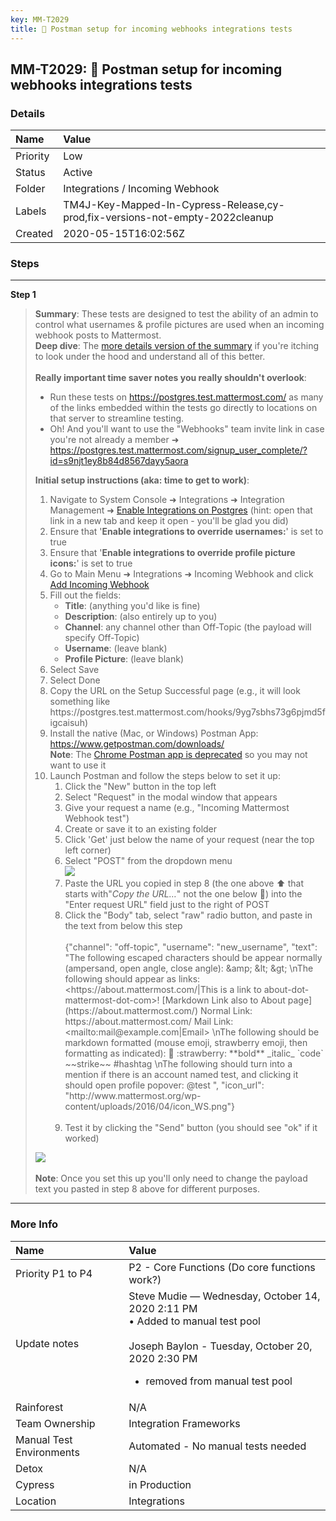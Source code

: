 ```yaml
---
key: MM-T2029
title: 🚀 Postman setup for incoming webhooks integrations tests
---
```


## MM-T2029: 🚀 Postman setup for incoming webhooks integrations tests

### Details

| Name     | Value                                                                         |
| :------- | :---------------------------------------------------------------------------- |
| Priority | Low                                                                           |
| Status   | Active                                                                        |
| Folder   | Integrations / Incoming Webhook                                               |
| Labels   | TM4J-Key-Mapped-In-Cypress-Release,cy-prod,fix-versions-not-empty-2022cleanup |
| Created  | 2020-05-15T16:02:56Z                                                          |

### Steps

<hr/>

**Step 1**

> <article><strong>Summary</strong>: These tests are designed to test the ability of an admin to control what usernames &amp; profile pictures are used when an incoming webhook posts to Mattermost.<br /><a href="https://docs.google.com/document/d/1iNx4P3z7Nuf1tcQbt-Ewx7ZitDKT_8EqoAdrqc6QYjc/edit?usp=sharing"></a><strong>Deep dive</strong>: The <a href="https://docs.google.com/document/d/1iNx4P3z7Nuf1tcQbt-Ewx7ZitDKT_8EqoAdrqc6QYjc/edit?usp=sharing">more details version of the summary</a> if you're itching to look under the hood and understand all of this better.<br /><br /><strong>Really important time saver notes you really shouldn't overlook</strong>:<ul><li>Run these tests on <a href="https://postgres.test.mattermost.com/" rel="noopener noreferrer" target="_blank">https://postgres.test.mattermost.com/</a> as many of the links embedded within the tests go directly to locations on that server to streamline testing.</li><li>Oh! And you'll want to use the "Webhooks" team invite link in case you're not already a member ➜ <a href="https://postgres.test.mattermost.com/signup_user_complete/?id=s9njt1ey8b84d8567dayy5aora">https://postgres.test.mattermost.com/signup_user_complete/?id=s9njt1ey8b84d8567dayy5aora</a></li></ul><strong>Initial setup instructions (aka: time to get to work)</strong>:<ol><li>Navigate to System Console ➜ Integrations ➜ Integration Management ➜ <a href="https://postgres.test.mattermost.com/admin_console/integrations/integration_management" rel="noopener noreferrer" target="_blank">Enable Integrations on Postgres</a> (hint: open that link in a new tab and keep it open - you'll be glad you did)</li><li>Ensure that '<strong>Enable integrations to override usernames:</strong>' is set to true</li><li>Ensure that '<strong>Enable integrations to override profile picture icons:</strong>' is set to true</li><li>Go to Main Menu ➜ Integrations ➜ Incoming Webhook and click <a href="https://postgres.test.mattermost.com/webhooks/integrations/incoming_webhooks/add" rel="noopener noreferrer" target="_blank">Add Incoming Webhook</a></li><li>Fill out the fields:<ul><li><strong>Title</strong>: (anything you'd like is fine)</li><li><strong>Description</strong>: (also entirely up to you)</li><li><strong>Channel</strong>: any channel other than Off-Topic (the payload will specify Off-Topic)</li><li><strong>Username</strong>: (leave blank)</li><li><strong>Profile Picture</strong>: (leave blank)</li></ul></li><li>Select Save</li><li>Select Done</li><li>Copy the URL on the Setup Successful page (e.g., it will look something like https://postgres.test.mattermost.com/hooks/9yg7sbhs73g6pjmd5figcaisuh)</li><li>Install the native (Mac, or Windows) Postman App: <a href="https://www.getpostman.com/downloads/" rel="noopener noreferrer" target="_blank">https://www.getpostman.com/downloads/</a><br /><strong>Note</strong>: The <a href="https://blog.postman.com/2017/11/01/goodbye-postman-chrome-app/" rel="noopener noreferrer" target="_blank">Chrome Postman app is deprecated</a> so you may not want to use it</li><li>Launch Postman and follow the steps below to set it up:<ol><li>Click the "New" button in the top left</li><li>Select "Request" in the modal window that appears</li><li>Give your request a name (e.g., "Incoming Mattermost Webhook test")</li><li>Create or save it to an existing folder</li><li>Click 'Get' just below the name of your request (near the top left corner)</li><li>Select "POST" from the dropdown menu<br /><img src="https://avst-atm-addon-attachments-rte.s3.us-west-2.amazonaws.com/embedded-f3277290f945470c4add5d21ef3dc7ca7b74388fc7152bfb6b99ae58c66a95a8-1580865191766-2020-02-04_20-12-15.png" class="fr-fic fr-dii" /></li><li>Paste the URL you copied in step 8 (the one above ⬆️ that starts with"<em>Copy the URL…</em>" not the one below 🤦) into the "Enter request URL" field just to the right of POST</li><li>Click the "Body" tab, select "raw" radio button, and paste in the text from below this step<br /><br />{"channel": "off-topic", "username": "new_username", "text": "The following escaped characters should be appear normally (ampersand, open angle, close angle): &amp;amp; &amp;lt; &amp;gt; \nThe following should appear as links: &lt;https://about.mattermost.com/|This is a link to about-dot-mattermost-dot-com&gt;! [Markdown Link also to About page](https://about.mattermost.com/) Normal Link: https://about.mattermost.com/ Mail Link: &lt;mailto:mail@example.com|Email&gt; \nThe following should be markdown formatted (mouse emoji, strawberry emoji, then formatting as indicated): 🐹 :strawberry: **bold** _italic_ `code` ~~strike~~ #hashtag \nThe following should turn into a mention if there is an account named test, and clicking it should open profile popover: @test ", "icon_url": "http://www.mattermost.org/wp-content/uploads/2016/04/icon_WS.png"}<br /><br /></li><li>Test it by clicking the "Send" button (you should see "ok" if it worked)</li></ol></li></ol><img src="https://avst-atm-addon-attachments-rte.s3.us-west-2.amazonaws.com/embedded-f3277290f945470c4add5d21ef3dc7ca7b74388fc7152bfb6b99ae58c66a95a8-1578694121882-2020-01-10_17-08-02.png" class="fr-fic fr-dii" /><br /><br /><strong>Note</strong>: Once you set this up you'll only need to change the payload text you pasted in step 8 above for different purposes.</article>

<hr/>

### More Info

| Name                     | Value                                                                                                                                                                                    |
| :----------------------- | :--------------------------------------------------------------------------------------------------------------------------------------------------------------------------------------- |
| Priority P1 to P4        | P2 - Core Functions (Do core functions work?)                                                                                                                                            |
| Update notes             | Steve Mudie — Wednesday, October 14, 2020 2:11 PM<br>• Added to manual test pool<br><br>Joseph Baylon - Tuesday, October 20, 2020 2:30 PM<ul><li>removed from manual test pool</li></ul> |
| Rainforest               | N/A                                                                                                                                                                                      |
| Team Ownership           | Integration Frameworks                                                                                                                                                                   |
| Manual Test Environments | Automated - No manual tests needed                                                                                                                                                       |
| Detox                    | N/A                                                                                                                                                                                      |
| Cypress                  | in Production                                                                                                                                                                            |
| Location                 | Integrations                                                                                                                                                                             |
